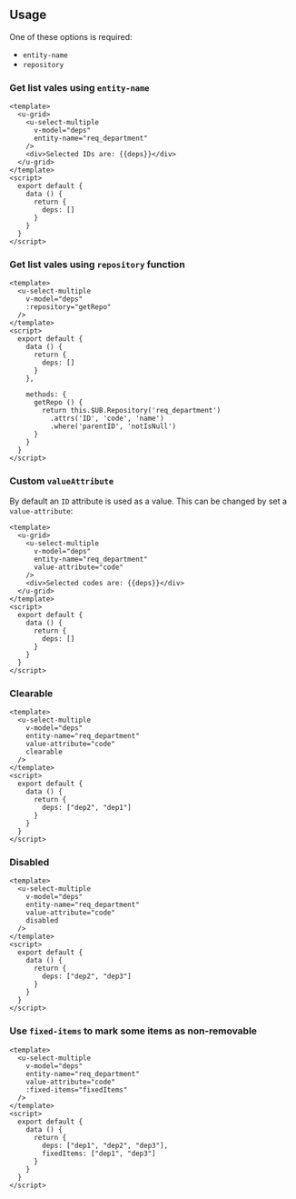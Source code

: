 ## Usage
One of these options is required:
- `entity-name`
- `repository`

### Get list vales using `entity-name`

```vue
<template>
  <u-grid>
    <u-select-multiple
      v-model="deps"
      entity-name="req_department"
    />
    <div>Selected IDs are: {{deps}}</div>
  </u-grid>
</template>
<script>
  export default {
    data () {
      return {
        deps: []
      }
    }
  }
</script>
```

### Get list vales using `repository` function

```vue
<template>
  <u-select-multiple
    v-model="deps"
    :repository="getRepo"
  />
</template>
<script>
  export default {
    data () {
      return {
        deps: []
      }
    },

    methods: {
      getRepo () {
        return this.$UB.Repository('req_department')
          .attrs('ID', 'code', 'name')
          .where('parentID', 'notIsNull')
      }
    }
  }
</script>
```

### Custom `valueAttribute`
By default an `ID` attribute is used as a value. This can be changed by set a `value-attribute`:

```vue
<template>
  <u-grid>
    <u-select-multiple
      v-model="deps"
      entity-name="req_department"
      value-attribute="code"
    />
    <div>Selected codes are: {{deps}}</div>
  </u-grid>
</template>
<script>
  export default {
    data () {
      return {
        deps: []
      }
    }
  }
</script>
```

### Clearable

```vue
<template>
  <u-select-multiple
    v-model="deps"
    entity-name="req_department"
    value-attribute="code"
    clearable
  />
</template>
<script>
  export default {
    data () {
      return {
        deps: ["dep2", "dep1"]
      }
    }
  }
</script>
```

### Disabled

```vue
<template>
  <u-select-multiple
    v-model="deps"
    entity-name="req_department"
    value-attribute="code"
    disabled
  />
</template>
<script>
  export default {
    data () {
      return {
        deps: ["dep2", "dep3"]
      }
    }
  }
</script>
```

### Use `fixed-items` to mark some items as non-removable

```vue
<template>
  <u-select-multiple
    v-model="deps"
    entity-name="req_department"
    value-attribute="code"
    :fixed-items="fixedItems"
  />
</template>
<script>
  export default {
    data () {
      return {
        deps: ["dep1", "dep2", "dep3"],
        fixedItems: ["dep1", "dep3"]
      }
    }
  }
</script>
```
